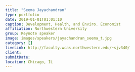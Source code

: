 ```yaml
---
title: "Seema Jayachandran"
type: portfolio
date: 2019-01-01T01:01:10
caption: Development, Health, and Enviro. Economist
affiliation: Northwestern University
group: Keynote speaker
image: images/speakers/jayachandran_seema_t.jpg
category: []
liveLink: http://faculty.wcas.northwestern.edu/~sjv340/
client:
submitDate:
location: Chicago, IL
---
```

